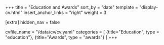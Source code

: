 +++
title = "Education and Awards"
sort_by = "date"
template = "display-cv.html"
insert_anchor_links = "right"
weight = 3

[extra]
hidden_nav = false

cvfile_name = "/data/cv/cv.yaml"
categories = [
  {title="Education", type = "education"},
  {title="Awards", type = "awards"}
 ]
+++
